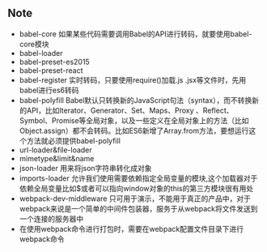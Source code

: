 ## Note
* babel-core 如果某些代码需要调用Babel的API进行转码，就要使用babel-core模块
* babel-loader
* babel-preset-es2015
* babel-preset-react
* babel-register 实时转码，只要使用require()加载.js .jsx等文件时，先用babel进行es6转码
* babel-polyfill Babel默认只转换新的JavaScript句法（syntax），而不转换新的API，比如Iterator、Generator、Set、Maps、Proxy 、Reflect、Symbol、Promise等全局对象，以及一些定义在全局对象上的方法（比如Object.assign）都不会转码。比如ES6新增了Array.from方法，要想运行这个方法就必须提供babel-polyfill
* url-loader&file-loader
* mimetype&limit&name
* json-loader 用来将json字符串转化成对象
* imports-loader 允许我们使用需要依赖指定全局变量的模块,这个加载器对于依赖全局变量比如$或者可以指向window对象的this的第三方模块很有用处
* webpack-dev-middleware 只可用于演示，不能用于真正的产品中，对于webpack来说是一个简单的中间件包装器，服务于从webpack将文件发送到一个连接的服务器中
* 在使用webpack命令进行打包时，需要在webpack配置文件目录下进行webpack命令
